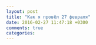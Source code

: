 ```yaml
---
layout: post
title: "Как я провёл 27 февраля"
date: 2016-02-27 11:47:18 +0300
comments: true
categories: 
---
```


